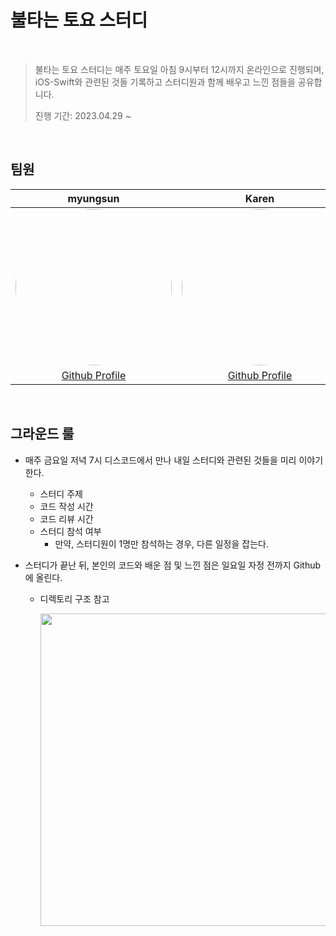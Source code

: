 # 불타는 토요 스터디 

<br/>

> 불타는 토요 스터디는 매주 토요일 아침 9시부터 12시까지 온라인으로 진행되며, iOS-Swift와 관련된 것들 기록하고 스터디원과 함께 배우고 느낀 점들을 공유합니다.
>
> 진행 기간: 2023.04.29 ~ 

<br/>

## 팀원 

|                           myungsun                           |                            Karen                             |                             Mary                             |                           Kyungmin                           |
| :----------------------------------------------------------: | :----------------------------------------------------------: | :----------------------------------------------------------: | :----------------------------------------------------------: |
| <img src="https://avatars.githubusercontent.com/u/74762699?s=400&u=44a002eb9bfd2be6f192a6f994f9552d081060b8&v=4" width="250" height="250" style="border-radius: 50%;"/> | <img src="https://cdn.discordapp.com/attachments/1104004235445678190/1104006067710611536/5f8d569b350b8810.png" width="250" height="250" style="border-radius: 50%;"/> | <img src="https://cdn.discordapp.com/attachments/1102850008572768257/1104005286022348881/E56127E3-B0EA-4D9A-9C73-213D6BA1D2CE.jpg" width="250" height="250" style="border-radius: 50%;"/> | <img src="https://avatars.githubusercontent.com/u/74167204?v=4" width="250" height="250" style="border-radius: 50%;"/> |
|      [Github Profile](https://github.com/myungsun7782)       |      [Github Profile](https://github.com/karenyang835)       |      [Github Profile](https://github.com/MaryJo-github)      |       [Github Profile](https://github.com/YaRkyungmin)       |

<br/>

## 그라운드 룰

- 매주 금요일 저녁 7시 디스코드에서 만나 내일 스터디와 관련된 것들을 미리 이야기한다.
  - 스터디 주제
  - 코드 작성 시간 
  - 코드 리뷰 시간 
  - 스터디 참석 여부 
    - 만약, 스터디원이 1명만 참석하는 경우, 다른 일정을 잡는다. 
  
- 스터디가 끝난 뒤, 본인의 코드와 배운 점 및 느낀 점은 일요일 자정 전까지 Github에 올린다.

  - 디렉토리 구조 참고

    <img src="https://user-images.githubusercontent.com/74762699/236599245-9b1a590f-da6f-4f94-9840-329bc4715f51.png" width="500" height="500"/>




